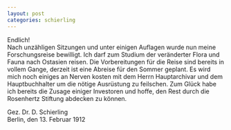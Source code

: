 ```yaml
---
layout: post
categories: schierling
---
```


Endlich!   
Nach unzähligen Sitzungen und unter einigen Auflagen wurde nun meine Forschungsreise bewilligt. Ich darf zum Studium der veränderter Flora und Fauna nach Ostasien reisen. Die Vorbereitungen für die Reise sind bereits in vollem Gange, derzeit ist eine Abreise für den Sommer geplant. Es wird mich noch einiges an Nerven kosten mit dem Herrn Hauptarchivar und dem Hauptbuchhalter um die nötige Ausrüstung zu feilschen. Zum Glück habe ich bereits die Zusage einiger Investoren und hoffe, den Rest durch die Rosenhertz Stiftung abdecken zu können. 

Gez. Dr. D. Schierling    
Berlin, den 13. Februar 1912   
